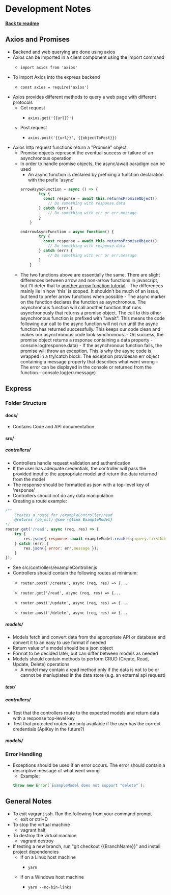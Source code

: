 # Development Notes
#### [Back to readme](README.md)
## Axios and Promises
- Backend and web querying are done using axios
- Axios can be imported in a client component using the import command
  -     import axios from 'axios'
- To import Axios into the express backend
  -     const axios = require('axios')

- Axios provides different methods to query a web page with different protocols
  - Get request
    -     axios.get('{{url}}')
  - Post request
    -     axios.post('{{url}}', {{objectToPost}})
- Axios http request functions return a "Promise" object
  - Promise objects represent the eventual success or failure of an asynchronous operation
  - In order to handle promise objects, the async/await paradigm can be used
    - An async function is declared by prefixing a function declaration with the prefix 'async'
    ```javascript
    arrowAsyncFunction = async () => {
            try {
              const response = await this.returnsPromiseObject()
                // Do something with response.data
            } catch (err) {
                // Do something with err or err.message
            }
        }
    ```
    ```javascript
    onArrowAsyncFunction = async function() {
            try {
              const response = await this.returnsPromiseObject()
                // Do something with response.data
            } catch (err) {
                // Do something with err or err.message
            }
        }
    ```
  - The two functions above are essentially the same. There are slight differences between arrow and non-arrow functions in javascript, but I'll defer that to [another arrow function tutorial](https://www.sitepoint.com/es6-arrow-functions-new-fat-concise-syntax-javascript/)
          - The differences mainly lie in how 'this' is scoped. It shouldn't be much of an issue, but tend to prefer arrow functions when possible
        -  The async marker on the function declares the function as asynchronous. The asynchronous function will call another function that runs asynchronously that returns a promise object. The call to this other asynchronous function is prefixed with "await". This means the code following our call to the async function will not run until the async function has returned successfully. This keeps our code clean and makes our asynchronous code look synchronous.
        -  On success, the promise object returns a response containing a data property
          -     console.log(response.data)
        -  If the asynchronous function fails, the promise will throw an exception. This is why the async code is wrapped in a try/catch block. The exception providesan  err object containing a message property that describes what went wrong
          -  The error can be displayed in the console or returned from the function
              -     console.log(err.message)
## Express
### Folder Structure
#### docs/
- Contains Code and API documentation
#### src/
##### controllers/
- Controllers handle request validation and authentication
- If the user has adequate credentials, the controller will pass the provided input to the appropriate model and return the data returned from the model
- The response should be formatted as json with a top-level key of 'response'
- Controllers should not do any data manipulation
- Creating a route example:
```javascript
/**
    Creates a route for /exampleController/read
    @returns {object} @see {@link ExampleModel}
*/
router.get('/read', async (req, res) => {
    try {
        res.json({ response: await exampleModel.read(req.query.firstName, req.query.lastName) });
    } catch (err) {
        res.json({ error: err.message });
    }
});
```
- See src/controllers/exampleController.js
- Controllers should contain the following routes at minimum:
	-     router.post('/create', async (req, res) => {...
	-     router.get('/read', async (req, res) => {...
	-     router.post('/update', async (req, res) => {...
	-     router.post('/delete', async (req, res) => {...
##### models/
- Models fetch and convert data from the appropriate API or database and convert it to an easy to use format if needed
- Return value of a model should be a json object
- Format to be decided later, but can differ between models as needed
- Models should contain methods to perform CRUD (Create, Read, Update, Delete) operations
	- A model may contain a read method only if the data is not to be or cannot be maniuplated in the data store (e.g. an external api request)
##### test/
##### controllers/
- Test that the controllers route to the expected models and return data with a response top-level key
- Test that protected routes are only available if the user has the correct credentials (ApiKey in the future?)
##### models/
### Error Handling
- Exceptions should be used if an error occurs. The error should contain a descriptive message of what went wrong
	- Example:
	```javascript
	throw new Error(`ExampleModel does not support "delete"`);
	```

## General Notes
- To exit vagrant ssh. Run the following from your command prompt
  -   exit or ctrl+D
- To stop the virtual machine
  -   vagrant halt
- To destroy the virtual machine
  -   vagrant destroy
- If testing a new branch, run "git checkout {{BranchName}}" and install project dependencies
	- If on a Linux host machine
		-     yarn
	- If on a Windows host machine
		-     yarn --no-bin-links
